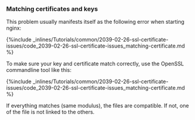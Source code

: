 <!-- post: -->


### Matching certificates and keys

This problem usually manifests itself as the following error when starting nginx:



{%include _inlines/Tutorials/common/2039-02-26-ssl-certificate-issues/code_2039-02-26-ssl-certificate-issues_matching-certificate.md %}




To make sure your key and certificate match correctly, use the OpenSSL commandline tool like this:



{%include _inlines/Tutorials/common/2039-02-26-ssl-certificate-issues/code_2039-02-26-ssl-certificate-issues_matching-certificate.md %}




If everything matches (same modulus), the files are compatible. If not, one of the file is not linked to the others.
